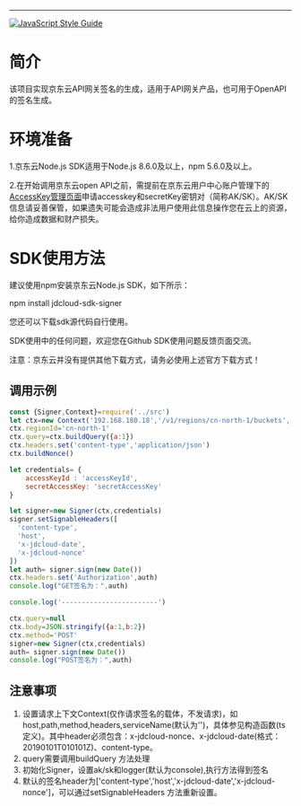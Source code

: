 ---
[![JavaScript Style Guide](https://img.shields.io/badge/code_style-standard-brightgreen.svg)](https://standardjs.com)
# 简介 #
  该项目实现京东云API网关签名的生成，适用于API网关产品，也可用于OpenAPI的签名生成。
# 环境准备 #
 1.京东云Node.js SDK适用于Node.js 8.6.0及以上，npm 5.6.0及以上。

 2.在开始调用京东云open API之前，需提前在京东云用户中心账户管理下的[AccessKey管理页面](https://uc.jdcloud.com/accesskey/index)申请accesskey和secretKey密钥对（简称AK/SK）。AK/SK信息请妥善保管，如果遗失可能会造成非法用户使用此信息操作您在云上的资源，给你造成数据和财产损失。

# SDK使用方法 #
建议使用npm安装京东云Node.js SDK，如下所示： 

npm install jdcloud-sdk-signer

 

您还可以下载sdk源代码自行使用。

 

SDK使用中的任何问题，欢迎您在Github SDK使用问题反馈页面交流。



注意：京东云并没有提供其他下载方式，请务必使用上述官方下载方式！ 



## 调用示例 ##
```javascript
const {Signer,Context}=require('../src')
let ctx=new Context('192.168.180.18','/v1/regions/cn-north-1/buckets','GET',null,'oss')  //可直接讲req.headers 传入
ctx.regionId='cn-north-1'
ctx.query=ctx.buildQuery({a:1})
ctx.headers.set('content-type','application/json')
ctx.buildNonce()

let credentials= {
    accessKeyId : 'accessKeyId',
    secretAccessKey: 'secretAccessKey'
}

let signer=new Signer(ctx,credentials)
signer.setSignableHeaders([
  'content-type',
  'host',
  'x-jdcloud-date',
  'x-jdcloud-nonce'
])
let auth= signer.sign(new Date())
ctx.headers.set('Authorization',auth)
console.log("GET签名为：",auth)

console.log('------------------------')

ctx.query=null
ctx.body=JSON.stringify({a:1,b:2})
ctx.method='POST'
signer=new Signer(ctx,credentials)
auth= signer.sign(new Date())
console.log("POST签名为：",auth)
```
## 注意事项 ##
1. 设置请求上下文Context(仅作请求签名的载体，不发请求)，如host,path,method,headers,serviceName(默认为'')，具体参见构造函数(ts 定义)。其中header必须包含：x-jdcloud-nonce、x-jdcloud-date(格式：20190101T010101Z)、content-type。
1. query需要调用buildQuery 方法处理
1. 初始化Signer，设置ak/sk和logger(默认为console),执行方法得到签名 
1. 默认的签名header为['content-type','host','x-jdcloud-date','x-jdcloud-nonce']，可以通过setSignableHeaders 方法重新设置。

